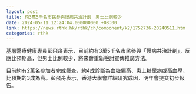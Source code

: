 ```yaml
---
layout: post
title: 約3萬5千名市民參與慢病共治計劃　男士比例較少
date: 2024-05-11 12:24:04.000000000 +08:00
link: https://news.rthk.hk/rthk/ch/component/k2/1752736-20240511.htm
categories: rthk
---
```


基層醫療健康專員彭飛舟表示，目前約有3萬5千名市民參與「慢病共治計劃」，反應比預期高，但男士比例較少，將來會重新檢討宣傳推廣方法。

目前約有2萬名參加者完成篩查，約4成診斷為血糖偏高、患上糖尿病或高血壓，比預期的3成為高。彭飛舟表示，香港大學會詳細研究成因，明年會提交初步報告。
